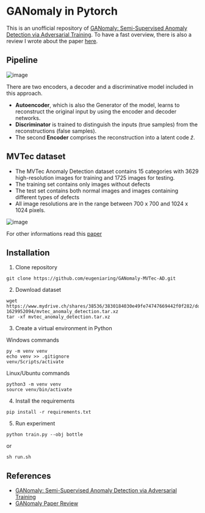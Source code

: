 # GANomaly in Pytorch

This is an unofficial repository of [GANomaly: Semi-Supervised Anomaly Detection via Adversarial Training](https://arxiv.org/abs/1805.06725). To have a fast overview, there is also a review I wrote about the paper [here](https://medium.com/p/a6f7a64a265f).

## Pipeline 

![image](https://miro.medium.com/max/1400/1*kpZKFb8l-TIRC9SVB2ET_w.png)

 There are two encoders, a decoder and a discriminative model included in this approach.

* **Autoencoder**, which is also the Generator of the model, learns to reconstruct the original input by using the encoder and decoder networks.
* **Discriminator** is trained to distinguish the inputs (true samples) from the reconstructions (false samples).
* The second **Encoder** comprises the reconstruction into a latent code $\hat{z}$.

## MVTec dataset

* The MVTec Anomaly Detection dataset contains 15 categories with 3629 high-resolution images for training and 1725 images for testing. 
* The training set contains only images without defects 
* The test set contains both normal images and images containing different types of defects
* All image resolutions are in the range between 700 x 700 and 1024 x 1024 pixels.

![image](https://user-images.githubusercontent.com/61031596/175270521-a0829113-fa8b-493f-b28e-b8c0bf129d3b.png)

For other informations read this [paper](https://openaccess.thecvf.com/content_CVPR_2019/papers/Bergmann_MVTec_AD_--_A_Comprehensive_Real-World_Dataset_for_Unsupervised_Anomaly_CVPR_2019_paper.pdf)

## Installation

1. Clone repository

```
git clone https://github.com/eugeniaring/GANomaly-MVTec-AD.git
````

2. Download dataset
```
wget https://www.mydrive.ch/shares/38536/3830184030e49fe74747669442f0f282/download/420938113-1629952094/mvtec_anomaly_detection.tar.xz
tar -xf mvtec_anomaly_detection.tar.xz
```
3. Create a virtual environment in Python

Windows commands

```
py -m venv venv
echo venv >> .gitignore
venv/Scripts/activate 
````

Linux/Ubuntu commands
```
python3 -m venv venv
source venv/bin/activate
```


4. Install the requirements

```
pip install -r requirements.txt
````
5. Run experiment

```
python train.py --obj bottle
````

or

```
sh run.sh
````

## References

* [GANomaly: Semi-Supervised Anomaly Detection via Adversarial Training](https://arxiv.org/abs/1805.06725)
* [GANomaly Paper Review](https://towardsdatascience.com/ganomaly-paper-review-semi-supervised-anomaly-detection-via-adversarial-training-a6f7a64a265f)




